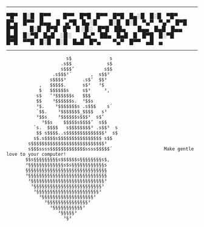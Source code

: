 **************************************************************************************************************
*▀█▀ █░█ █▀▀   █▀▀ █▀█ █▀▀ █▀█ █▄░█ █░█ ▀█▀   █▀▄ █▀▀ █▄▄ █ ▄▀█ █▄░█   █░█ █░█ ▀▄▀ ▀▄▀ █▀█ █▀█   █░█ █▀█ █▀ █*
*░█░ █▀█ ██▄   █▄▄ █▄█ █▄▄ █▄█ █░▀█ █▄█ ░█░   █▄▀ ██▄ █▄█ █ █▀█ █░▀█   █▀█ ▀▀█ █░█ █░█ █▄█ █▀▄   ▀▄▀ █▀▀ ▄█ ▄*
**************************************************************************************************************
                          s$              s
                        .s$$             s$
                        s$$$’           s$$
                     .s$$$³´       ,  s$$³
                    s$$$$³      .s$’  $$³
                ,   $$$$$.      s$³   ³$
                $   $$$$$$s     s$³     ³,
               s$   ‘³$$$$$$s   $$$
               $$    ³$$$$$$s.  ³$$s
               ³$.    ³$$$$$$$s .s$$$    s´
               `$$.    ³$$$$$$$_$$$$   s³
               ³$$s    ³$$$$$$s$$$³  s$’
                 ³$$s    $$$$$s$$$$’  s$$
              `s.  $$$$   s$$$$$$$$³ .s$$³  s
               $$ s$$$$..s$$$$$$$$$$$$$$³  s$
              s$.s$$$$s$$$$$$$$$$$$$$$$ s$$
            s$$$$$$$$$$$$$$$$$$$$$$$$$$$³
            s$$$ssss$$$$$$$$$$$$$ssss$$$$$´                   Make gentle love to your computer!
           $$s§§§§§§§§§s$$$$$$s§§§§§§§§s$,
           ³§§§§§§§§§§§§§s$s§§§§§§§§§§§§s
           §§§§§§§§§§§§§§§§§§§§§§§§§§§§§§
           ³§§§§§§§§§§§§§§§§§§§§§§§§§§§§§
            ³§§§§§§§§§§§§§§§§§§§§§§§§§§§³
             ³§§§§§§§§§§§§§§§§§§§§§§§§§³
              ³§§§§§§§§§§§§§§§§§§§§§§§³
                ³§§§§§§§§§§§§§§§§§§§³
                  ³§§§§§§§§§§§§§§§³
                    ³§§§§§§§§§§§³
                       ³§§§§§³
                         ³§³ 
